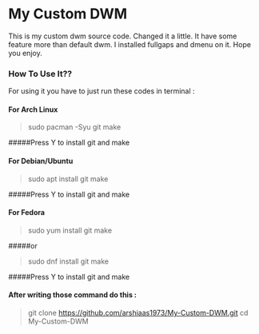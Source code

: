 # My Custom DWM
This is my custom dwm source code. Changed it a little. It have some feature more than default dwm. I installed fullgaps and dmenu on it. Hope you enjoy.
### How To Use It??
For using it you have to just run these codes in terminal : 

#### For Arch Linux
> sudo pacman -Syu git make

#####Press Y to install git and make
#### For Debian/Ubuntu
> sudo apt install git make

#####Press Y to install git and make
#### For Fedora
> sudo yum install git make

#####or

> sudo dnf install git make

#####Press Y to install git and make
#### After writing those command do this :
> git clone https://github.com/arshiaas1973/My-Custom-DWM.git
> cd My-Custom-DWM


